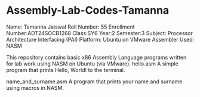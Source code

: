 # Assembly-Lab-Codes-Tamanna
Name: Tamanna Jaiswal
Roll Number: 55
Enrollment Number:ADT24SOCB1268
Class:SY6
Year:2
Semester:3
Subject: Processor Architecture Interfacing (PAI)
Platform: Ubuntu on VMware
Assembler Used: NASM


This repository contains basic x86 Assembly Language programs written for lab work using NASM on Ubuntu (via VMware).
hello.asm
A simple program that prints Hello, World! to the terminal.

name_and_surname.asm
A program that prints your name and surname using macros in NASM.


